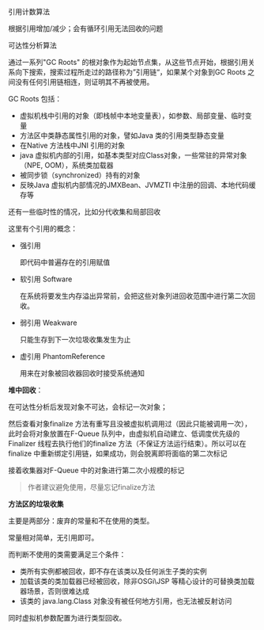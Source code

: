 引用计数算法

根据引用增加/减少；会有循环引用无法回收的问题



可达性分析算法

通过一系列"GC Roots" 的根对象作为起始节点集，从这些节点开始，根据引用关系向下搜索，搜索过程所走过的路径称为”引用链“，如果某个对象到GC Roots 之间没有任何引用链相连，则证明其不再被使用。

GC Roots 包括：

- 虚拟机栈中引用的对象（即栈帧中本地变量表），如参数、局部变量、临时变量
- 方法区中类静态属性引用的对象，譬如Java 类的引用类型静态变量
- 在Native 方法栈中JNI 引用的对象
- java 虚拟机内部的引用，如基本类型对应Class对象，一些常驻的异常对象（NPE, OOM），系统类加载器
- 被同步锁（synchronized）持有的对象
- 反映Java 虚拟机内部情况的JMXBean、JVMZTI 中注册的回调、本地代码缓存等

还有一些临时性的情况，比如分代收集和局部回收



这里有个引用的概念：

- 强引用

    即代码中普遍存在的引用赋值

- 软引用 Software

    在系统将要发生内存溢出异常前，会把这些对象列进回收范围中进行第二次回收。

- 弱引用 Weakware

    只能生存到下一次垃圾收集发生为止

- 虚引用 PhantomReference

    用来在对象被回收器回收时接受系统通知



**堆中回收**：

在可达性分析后发现对象不可达，会标记一次对象；

然后查看对象finalize 方法有重写且没被虚拟机调用过（因此只能被调用一次），此时会将对象放置在F-Queue 队列中，由虚拟机自动建立、低调度优先级的Finalizer 线程去执行他们的finalize 方法（不保证方法运行结束）。所以可以在finalize 中重新绑定引用链，如果成功，则会脱离即将面临的第二次标记

接着收集器对F-Queue 中的对象进行第二次小规模的标记

> 作者建议避免使用，尽量忘记finalize方法



**方法区的垃圾收集**

主要是两部分：废弃的常量和不在使用的类型。

常量相对简单，无引用即可。

而判断不使用的类需要满足三个条件：

- 类所有实例都被回收，即不存在该类以及任何派生子类的实例
- 加载该类的类加载器已经被回收，除非OSGi\JSP 等精心设计的可替换类加载器场景，否则很难达成
- 该类的 java.lang.Class 对象没有被任何地方引用，也无法被反射访问

同时虚拟机参数配置为进行类型回收。


